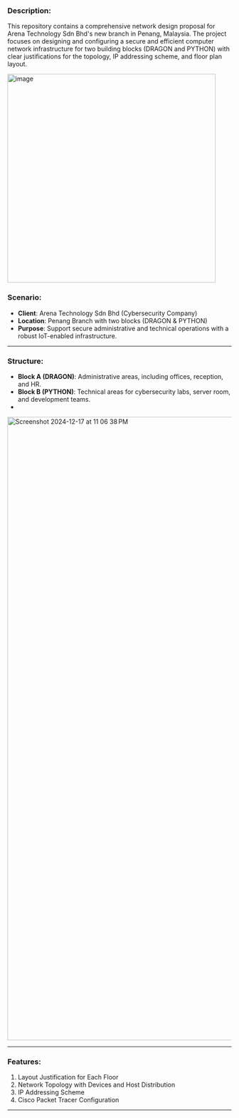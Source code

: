 

### Description:
This repository contains a comprehensive network design proposal for Arena Technology Sdn Bhd's new branch in Penang, Malaysia. The project focuses on designing and configuring a secure and efficient computer network infrastructure for two building blocks (DRAGON and PYTHON) with clear justifications for the topology, IP addressing scheme, and floor plan layout.

<img width="468" alt="image" src="https://github.com/user-attachments/assets/8a147193-d2de-4d5b-b19a-dc2ba8bc2dec" />



### Scenario:
- **Client**: Arena Technology Sdn Bhd (Cybersecurity Company)
- **Location**: Penang Branch with two blocks (DRAGON & PYTHON)
- **Purpose**: Support secure administrative and technical operations with a robust IoT-enabled infrastructure.


---

### Structure:
- **Block A (DRAGON)**: Administrative areas, including offices, reception, and HR.
- **Block B (PYTHON)**: Technical areas for cybersecurity labs, server room, and development teams.
- 
<img width="1398" alt="Screenshot 2024-12-17 at 11 06 38 PM" src="https://github.com/user-attachments/assets/fc08b8b2-82f4-45bf-b533-4d244b24a0a5" />

---

### Features:
1. Layout Justification for Each Floor
2. Network Topology with Devices and Host Distribution
3. IP Addressing Scheme
4. Cisco Packet Tracer Configuration


---
